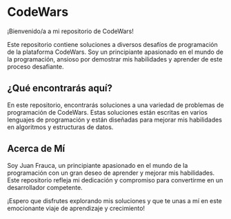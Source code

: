 # CodeWars

¡Bienvenido/a a mi repositorio de CodeWars!

Este repositorio contiene soluciones a diversos desafíos de programación de la plataforma CodeWars. Soy un principiante apasionado en el mundo de la programación, ansioso por demostrar mis habilidades y aprender de este proceso desafiante.

## ¿Qué encontrarás aquí?

En este repositorio, encontrarás soluciones a una variedad de problemas de programación de CodeWars. Estas soluciones están escritas en varios lenguajes de programación y están diseñadas para mejorar mis habilidades en algoritmos y estructuras de datos.

## Acerca de Mí

Soy Juan Frauca, un principiante apasionado en el mundo de la programación con un gran deseo de aprender y mejorar mis habilidades. Este repositorio refleja mi dedicación y compromiso para convertirme en un desarrollador competente.

¡Espero que disfrutes explorando mis soluciones y que te unas a mí en este emocionante viaje de aprendizaje y crecimiento!
